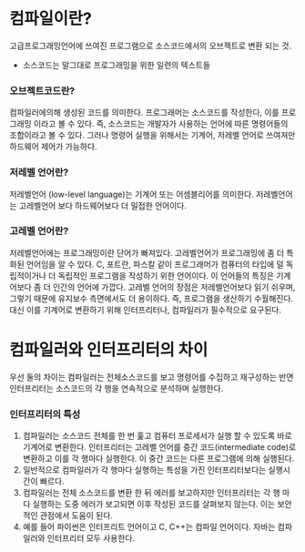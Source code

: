# 컴파일이란?
고급프로그래밍언어에 쓰여진 프로그램으로 소스코드에서의 오브젝트로 변환 되는 것.
- 소스코드는 말그대로 프로그래밍을 위한 일련의 텍스트들

### 오브젝트코드란?
컴파일러에의해 생성된 코드를 의미한다. 프로그래머는 소스코드를 작성한다, 이를 프로그래밍
이라고 볼 수 있다. 즉, 소스코드는 개발자가 사용하는 언어에 따른 명령어들의 조합이라고 볼 수 있다.
그러나 명령어 실행을 위해서는 기계어, 저레벨 언어로 쓰여져만 하드웨어 제어가 가능하다.

### 저레벨 언어란?
저레벨언어 (low-level language)는 기계어 또는 어셈블리어를 의미한다. 저레벨언어는 고레벨언어
보다 하드웨어보다 더 밀접한 언어이다.

### 고레벨 언어란?
저레벨언어에는 프로그래밍이란 단어가 빠져있다. 고레벨언어가 프로그래밍에 좀 더 특화된 언어임을 알
수 있다. C, 포트란, 파스칼 같이 프로그래머가 컴퓨터의 타입에 덜 독립적이거나 더 독립적인 프로그램을
작성하기 위한 언어이다. 이 언어들의 특징은 기계어보다 좀 더 인간의 언어에 가깝다. 고레벨 언어의
장점은 저레벨언어보다 읽기 쉬우며, 그렇기 때문에 유지보수 측면에서도 더 용이하다. 즉, 프로그램을 생산하기
수월해진다. 대신 이를 기계어로 변환하기 위해 인터프리터나, 컴파일러가 필수적으로 요구된다.

# 컴파일러와 인터프리터의 차이
우선 둘의 차이는 컴파일러는 전체소스코드를 보고 명령어를 수집하고 재구성하는 반면 인터프리터는 소스코드의
각 행을 연속적으로 분석하며 실행한다.

### 인터프리터의 특성
1. 컴파일러는 소스코드 전체를 한 번 훑고 컴퓨터 프로세서가 실행 할 수 있도록 바로 기계어로 변환한다. 인터프리터는 고레벨 언어를 중간 코드(intermediate code)로 변환하고 이를 각 행마다 실행한다. 이 중간 코드는 다른 프로그램에 의해 실행된다.
2. 일반적으로 컴파일러가 각 행마다 실행하는 특성을 가진 인터프리터보다는 실행시간이 빠르다.
3. 컴파일러는 전체 소스코드를 변환 한 뒤 에러를 보고하지만 인터프리터는 각 행 마다 실행하는 도중 에러가 보고되면 이후 작성된 코드를 살펴보지 않는다. 이는 보안적인 관점에서 도움이 된다.
4. 예를 들어 파이썬은 인터프리트 언어이고 C, C++는 컴파일 언어이다. 자바는 컴파일러와 인터프리터 모두 사용한다. 
